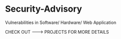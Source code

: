 # Security-Advisory
Vulnerabilities in Software/ Hardware/ Web Application


CHECK OUT ---> PROJECTS FOR MORE DETAILS
